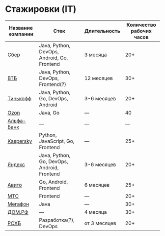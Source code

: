 # Стажировки (IT)

Название компании | Стек        | Длительность | Количество рабочих часов
------------------|-------------|--------------|-------------------------
[Сбер](https://sbergraduate.ru/sberseasons-moscow/) | Java, Python, DevOps, Android, Go, Frontend | 3 месяца | 20+
[ВТБ](https://vtbcareer.com/internship/it-yunior/) | Java, Python, DevOps, Frontend(?) | 12 месяцев | 30+
[Тинькофф](https://fintech.tinkoff.ru/start/) | Java, Python, Go, DevOps, Android  | 3-6 месяцев | 20+
[Ozon](https://job.ozon.ru/internships/) | Java, Go | — | 40
[Альфа-Банк](https://alfabanklive.ru/ichoosealfa) | — | — | — 
[Kaspersky](https://safeboard.kaspersky.ru/) | Python, JavaScript, Go, Frontend | — | 25+
[Яндекс](https://yandex.ru/yaintern/) | Java, Python, Go, DevOps, Android, Frontend | 3-6 месяцев | 20+
[Авито](https://start.avito.ru/tech) | Go, Android, Frontend | 6 месяцев | 25+
[МТС](https://job.mts.ru/internship) | Frontend | — | 20+
[Мегафон](https://job.megafon.ru/internship) | Java | — | 30+
[ДОМ.РФ](https://xn--d1aqf.xn--p1ai/career/internship/) | — | 4 месяца | 30+
[РСХБ](https://rshbdigital.ru/stage/) | Разработка(?), DevOps | от 3 месяцев | 20+
